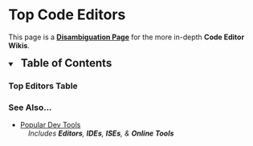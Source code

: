 # Top Code Editors

This page is a __[Disambiguation Page](url)__ for the more in-depth __Code Editor Wikis__.


<details id="table of contents" open>
<!-- Set Header for 'Expanding Section' (<details>) -->
	<summary id="TOC Header">
		<h2 style="display: inline;">
			&#160; Table of Contents
		</h2>
	</summary>

<!-- Begin TOC Content -->

### Top Editors Table

### See Also...
- [Popular Dev Tools](wiki)<br />&#160;&#160;&#160;&#160;*Includes __Editors__, __IDEs__, __ISEs__, & __Online Tools__*

</details>